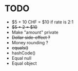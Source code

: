 # TODO

- $5 + 10 CHF = $10 if rate is 2:1
- ~~$5 * 2 = $10~~
- Make "amount" private
- ~~Dollar side-effect ?~~
- Money rounding ?
- ~~equals()~~
- hashCode()
- Equal null
- Equal object
